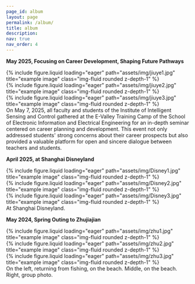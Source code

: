 ```yaml
---
page_id: album
layout: page
permalink: /album/
title: album
description: 
nav: true
nav_order: 4
---
```


<b>May 2025, Focusing on Career Development, Shaping Future Pathways</b>

<div class="row">
    <div class="col-sm mt-3 mt-md-0">
        {% include figure.liquid loading="eager" path="assets/img/jiuye1.jpg" title="example image" class="img-fluid rounded z-depth-1" %}
    </div>
    <div class="col-sm mt-3 mt-md-0">
        {% include figure.liquid loading="eager" path="assets/img/jiuye2.jpg" title="example image" class="img-fluid rounded z-depth-1" %}
    </div>
    <div class="col-sm mt-3 mt-md-0">
        {% include figure.liquid loading="eager" path="assets/img/jiuye3.jpg" title="example image" class="img-fluid rounded z-depth-1" %}
    </div>
</div>
<div class="caption">
    On May 7, 2025, all faculty and students of the Institute of Intelligent Sensing and Control gathered at the E-Valley Training Camp of the School of Electronic Information and Electrical Engineering for an in-depth seminar centered on career planning and development. This event not only addressed students' strong concerns about their career prospects but also provided a valuable platform for open and sincere dialogue between teachers and students.
</div>


<b>April 2025, at Shanghai Disneyland</b>

<div class="row">
    <div class="col-sm mt-3 mt-md-0">
        {% include figure.liquid loading="eager" path="assets/img/Disney1.jpg" title="example image" class="img-fluid rounded z-depth-1" %}
    </div>
    <div class="col-sm mt-3 mt-md-0">
        {% include figure.liquid loading="eager" path="assets/img/Disney2.jpg" title="example image" class="img-fluid rounded z-depth-1" %}
    </div>
    <div class="col-sm mt-3 mt-md-0">
        {% include figure.liquid loading="eager" path="assets/img/Disney3.jpg" title="example image" class="img-fluid rounded z-depth-1" %}
    </div>
</div>
<div class="caption">
    At Shanghai Disneyland.
</div>

<b>May 2024, Spring Outing to Zhujiajian</b>

<div class="row">
    <div class="col-sm mt-3 mt-md-0">
        {% include figure.liquid loading="eager" path="assets/img/zhu1.jpg" title="example image" class="img-fluid rounded z-depth-1" %}
    </div>
    <div class="col-sm mt-3 mt-md-0">
        {% include figure.liquid loading="eager" path="assets/img/zhu2.jpg" title="example image" class="img-fluid rounded z-depth-1" %}
    </div>
    <div class="col-sm mt-3 mt-md-0">
        {% include figure.liquid loading="eager" path="assets/img/zhu3.jpg" title="example image" class="img-fluid rounded z-depth-1" %}
    </div>
</div>
<div class="caption">
    On the left, returning from fishing, on the beach. Middle, on the beach. Right, group photo.
</div>



